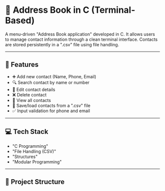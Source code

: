 # 📇 Address Book in C (Terminal-Based)

A menu-driven "Address Book application" developed in C. It allows users to manage contact information through a clean terminal interface. Contacts are stored persistently in a ".csv"   file using file handling.

---

## 🧠 Features
- ➕ Add new contact (Name, Phone, Email)
- 🔍 Search contact by name or number
- 📝 Edit contact details
- ❌ Delete contact
- 📃 View all contacts
- 💾 Save/load contacts from a ".csv" file
- ✅ Input validation for phone and email

---

## 💻 Tech Stack
- "C Programming"
- "File Handling (CSV)"
- "Structures"
- "Modular Programming"

---

## 📁 Project Structure

